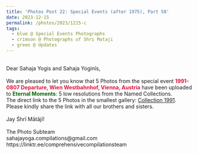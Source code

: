 ```yaml
---
title: 'Photos Post 22: Special Events (after 1975), Part 58'
date: 2023-12-15
permalink: /photos/2023/1215-c
tags:
  - blue @ Special Events Photographs
  - crimson @ Photographs of Shri Mataji
  - green @ Updates
---
```


<p>
<br>
Dear Sahaja Yogis and Sahaja Yoginīs,<br>
<br>
We are pleased to let you know that 5 Photos from the special event <font color="Crimson"><b>1991-0807 Departure, Wien Westbahnhof, Vienna, Austria</b></font> have been uploaded to <font color="DarkGreen"><b>Eternal Moments</b></font>: 5 low resolutions from the Named Collections.<br>
The direct link to the 5 Photos in the smallest gallery: <a href="https://eternalmoments.smugmug.com/Collections/Edward-Saugstad-Collection/1991/">Collection 1991</a>.<br> 
Please kindly share the link with all our brothers and sisters.<br>
<br>
Jay Śhrī Mātājī!<br>
<br>
The Photo Subteam<br>
sahajayoga.compilations@gmail.com<br>
https://linktr.ee/comprehensivecompilationsteam
</p>